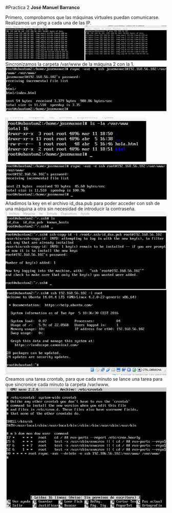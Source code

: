 #Practica 2
**José Manuel Barranco**

Primero, comprobamos que las máquinas virtuales puedan comunicarse. Realizamos un ping a cada una de las IP. 
![texto alternativo](https://github.com/jmbarranco/SWAP1516/blob/master/Imagenes/Practica2/2.1.png?raw=true)
Sincronizamos la carpeta /var/www de la máquina 2 con la 1.
![texto alternativo](https://github.com/jmbarranco/SWAP1516/blob/master/Imagenes/Practica2/2.2.png?raw=true)

![texto alternativo](https://github.com/jmbarranco/SWAP1516/blob/master/Imagenes/Practica2/2.3.png?raw=true)
![texto alternativo](https://github.com/jmbarranco/SWAP1516/blob/master/Imagenes/Practica2/2.4.png?raw=true)
Añadimos la key en el archivo id_dsa.pub para poder acceder con ssh de una máquina a otra sin necesidad de introducir la contraseña.
![texto alternativo](https://github.com/jmbarranco/SWAP1516/blob/master/Imagenes/Practica2/2.5.png?raw=true)
![texto alternativo](https://github.com/jmbarranco/SWAP1516/blob/master/Imagenes/Practica2/2.6.png?raw=true)
![texto alternativo](https://github.com/jmbarranco/SWAP1516/blob/master/Imagenes/Practica2/2.7.png?raw=true)
Creamos una tarea crontab, para que cada minuto se lance una tarea para que sincronice cada minuto la carpeta /var/www.
![texto alternativo](https://github.com/jmbarranco/SWAP1516/blob/master/Imagenes/Practica2/2.8.png?raw=true)

